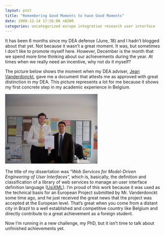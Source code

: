 ```yaml
---
layout: post
title: "Remembering Good Moments to have Good Moments"
date: 2008-12-14 17:56:00 +0200
categories: uncategorized europe integration research user interface
---
```


It has been 6 months since my DEA defense (June, 18) and I hadn’t blogged about that yet. Not because it wasn’t a great moment. It was, but sometimes I don’t like to promote myself here. However, December is the month that we spend more time thinking about our achievements during the year. At times when we really need an incentive, why not do it myself?

The picture below shows the moment when my DEA adviser, <a href="http://www.isys.ucl.ac.be/bchi/members/jva/">Jean Vanderdonckt</a>, gave me a document that attests me as approved with great distinction in my DEA. This picture represents a lot for me because it shows my first concrete step in my academic experience in Belgium.

<a href="http://69.89.31.239/~hildeber/wp-content/uploads/2008/12/DSCN2239.jpg">![DSCN2239-300x225.jpg](/images/posts/DSCN2239-300x225.jpg)</a>

The title of my dissertation was “<span style="font-style: italic;">Web Services for Model-Driven Engineering of User Interfaces</span>“, which is, basically, the definition and classification of a library of web services to manage an user interface definition language (<a href="http://www.usixml.org/">UsiXML</a>). I’m proud of this work because it was used as the technical basis for an European Project submitted by Mr. Vanderdonckt some time ago, and he just received the great news that the project was accepted at the European level. That’s great when you come from a distant city in Brazil to a well established and competitive country like Belgium and  directly contribute to a great achievement as a foreign student.

Now I’m running in a new challenge, my PhD, but it isn’t time to talk about unfinished achievements yet.
